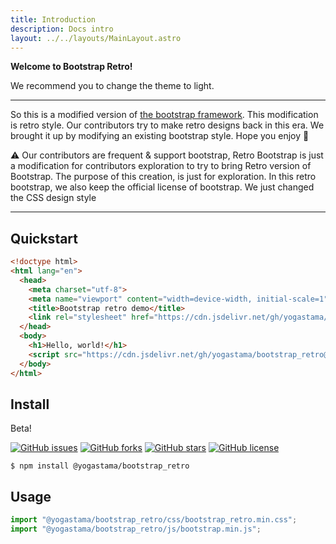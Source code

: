 ```yaml
---
title: Introduction
description: Docs intro
layout: ../../layouts/MainLayout.astro
---
```


**Welcome to Bootstrap Retro!**
<div class="alert alert-info">We recommend you to change the theme to light.</div>
<hr>
<p>
 So this is a modified version of <a href="https://getbootstrap.com">the bootstrap framework</a>. This modification is retro style. Our contributors try to make retro designs back in this era. We brought it up by modifying an existing bootstrap style. Hope you enjoy 🚀
</p>
<div class="alert alert-warning">
  ⚠️ Our contributors are frequent & support bootstrap, Retro Bootstrap is just a modification for contributors exploration to try to bring Retro version of Bootstrap. The purpose of this creation, is just for exploration. In this retro bootstrap, we also keep the official license of bootstrap. We just changed the CSS design style
</div>
<hr>

## Quickstart

```html
<!doctype html>
<html lang="en">
  <head>
    <meta charset="utf-8">
    <meta name="viewport" content="width=device-width, initial-scale=1">
    <title>Bootstrap retro demo</title>
    <link rel="stylesheet" href="https://cdn.jsdelivr.net/gh/yogastama/bootstrap_retro@master/css/bootstrap_retro.min.css">
  </head>
  <body>
    <h1>Hello, world!</h1>
    <script src="https://cdn.jsdelivr.net/gh/yogastama/bootstrap_retro@master/js/bootstrap.min.js"></script>
  </body>
</html>
```

## Install

<div class="alert alert-warning">
 Beta!
</div>

[![GitHub issues](https://img.shields.io/github/issues/yogastama/bootstrap_retro)](https://github.com/yogastama/bootstrap_retro/issues)
[![GitHub forks](https://img.shields.io/github/forks/yogastama/bootstrap_retro)](https://github.com/yogastama/bootstrap_retro/network)
[![GitHub stars](https://img.shields.io/github/stars/yogastama/bootstrap_retro)](https://github.com/yogastama/bootstrap_retro/stargazers)
[![GitHub license](https://img.shields.io/github/license/yogastama/bootstrap_retro)](https://github.com/yogastama/bootstrap_retro)

```
$ npm install @yogastama/bootstrap_retro
```

## Usage

```js
import "@yogastama/bootstrap_retro/css/bootstrap_retro.min.css";
import "@yogastama/bootstrap_retro/js/bootstrap.min.js";
```